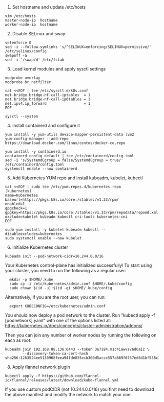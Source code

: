 1. Set hostname and update /etc/hosts   
```
vim /etc/hosts
master-node-ip	hostname
worker-node-ip	hostname
```
2. Disable SELinux and swap
```
setenforce 0
sed -i --follow-symlinks 's/^SELINUX=enforcing/SELINUX=permissive/' /etc/selinux/config
swapoff -a
sed -i '/swap/d' /etc/fstab
```
3. Load kernel modules and apply sysctl settings
```
modprobe overlay
modprobe br_netfilter

cat <<EOF | tee /etc/sysctl.d/k8s.conf
net.bridge.bridge-nf-call-iptables  = 1
net.bridge.bridge-nf-call-ip6tables = 1
net.ipv4.ip_forward                 = 1
EOF

sysctl --system
```
4. Install containerd and configure it
```
yum install -y yum-utils device-mapper-persistent-data lvm2
yum-config-manager --add-repo https://download.docker.com/linux/centos/docker-ce.repo

yum install -y containerd.io
containerd config default | tee /etc/containerd/config.toml
sed -i 's/SystemdCgroup = false/SystemdCgroup = true/' /etc/containerd/config.toml
systemctl enable --now containerd
```
5. Add Kubernetes YUM repo and install kubeadm, kubelet, kubectl
```
cat <<EOF | sudo tee /etc/yum.repos.d/kubernetes.repo
[kubernetes]
name=Kubernetes
baseurl=https://pkgs.k8s.io/core:/stable:/v1.33/rpm/
enabled=1
gpgcheck=1
gpgkey=https://pkgs.k8s.io/core:/stable:/v1.33/rpm/repodata/repomd.xml.key
exclude=kubelet kubeadm kubectl cri-tools kubernetes-cni
EOF

sudo yum install -y kubelet kubeadm kubectl --disableexcludes=kubernetes
sudo systemctl enable --now kubelet
```
6. Initialize Kubernetes cluster
```
kubeadm init --pod-network-cidr=10.244.0.0/16
```
Your Kubernetes control-plane has initialized successfully!
To start using your cluster, you need to run the following as a regular user:
```
  mkdir -p $HOME/.kube
  sudo cp -i /etc/kubernetes/admin.conf $HOME/.kube/config
  sudo chown $(id -u):$(id -g) $HOME/.kube/config
```
Alternatively, if you are the root user, you can run:
```
  export KUBECONFIG=/etc/kubernetes/admin.conf
```
You should now deploy a pod network to the cluster.
Run "kubectl apply -f [podnetwork].yaml" with one of the options listed at:
  https://kubernetes.io/docs/concepts/cluster-administration/addons/

Then you can join any number of worker nodes by running the following on each as root:
```
kubeadm join 192.168.88.136:6443 --token 3u7i84.m1c4iawvsv6d6aiz \
        --discovery-token-ca-cert-hash sha256:1263524ee5130968feea94fde855ecb360d5acce557a669f6757ed6d1bf538c1  
```
8. Apply flannel network plugin
```
kubectl apply -f https://github.com/flannel-io/flannel/releases/latest/download/kube-flannel.yml
```
If you use custom podCIDR (not 10.244.0.0/16) you first need to download the above manifest and modify the network to match your one.

